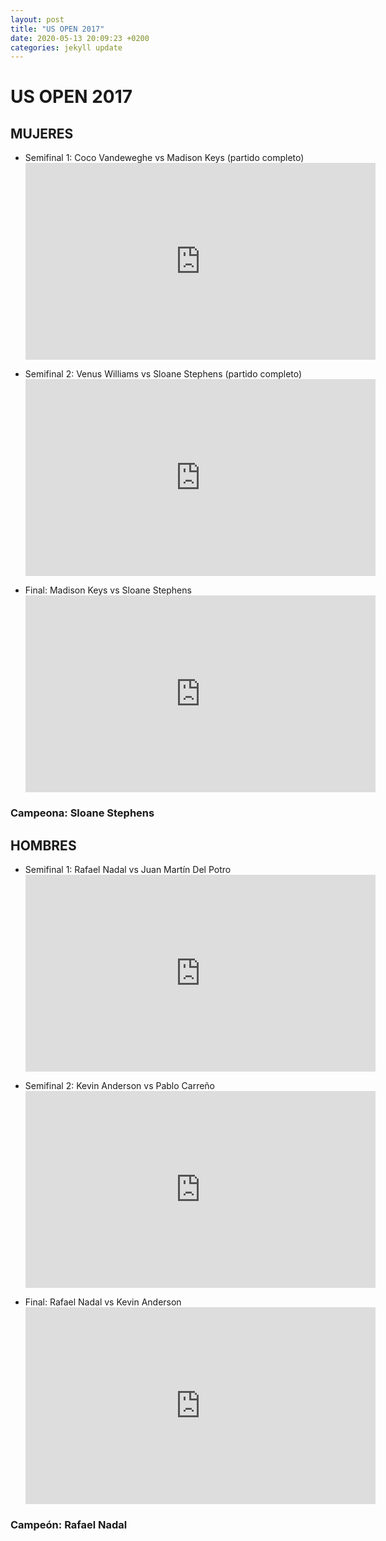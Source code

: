 ```yaml
---
layout: post
title: "US OPEN 2017"
date: 2020-05-13 20:09:23 +0200
categories: jekyll update
---
```


# US OPEN 2017

## MUJERES

- Semifinal 1: Coco Vandeweghe vs Madison Keys (partido completo) <iframe width="560" height="315" src="https://www.youtube.com/embed/qRhbIgMY11o" frameborder="0" allow="accelerometer; autoplay; encrypted-media; gyroscope; picture-in-picture" allowfullscreen></iframe>

- Semifinal 2: Venus Williams vs Sloane Stephens (partido completo) <iframe width="560" height="315" src="https://www.youtube.com/embed/udmq2mBIGo4" frameborder="0" allow="accelerometer; autoplay; encrypted-media; gyroscope; picture-in-picture" allowfullscreen></iframe>

- Final: Madison Keys vs Sloane Stephens <iframe width="560" height="315" src="https://www.youtube.com/embed/qRhbIgMY11o" frameborder="0" allow="accelerometer; autoplay; encrypted-media; gyroscope; picture-in-picture" allowfullscreen></iframe>

### Campeona: Sloane Stephens

## HOMBRES

- Semifinal 1: Rafael Nadal vs Juan Martín Del Potro <iframe width="560" height="315" src="https://www.youtube.com/embed/lii1-GcUzJQ" frameborder="0" allow="accelerometer; autoplay; encrypted-media; gyroscope; picture-in-picture" allowfullscreen></iframe>

- Semifinal 2: Kevin Anderson vs Pablo Carreño <iframe width="560" height="315" src="https://www.youtube.com/embed/2ZL5P6WnZZw" frameborder="0" allow="accelerometer; autoplay; encrypted-media; gyroscope; picture-in-picture" allowfullscreen></iframe>

- Final: Rafael Nadal vs Kevin Anderson <iframe width="560" height="315" src="https://www.youtube.com/embed/k9Tb6Q2WJKQ" frameborder="0" allow="accelerometer; autoplay; encrypted-media; gyroscope; picture-in-picture" allowfullscreen></iframe>

### Campeón: Rafael Nadal
